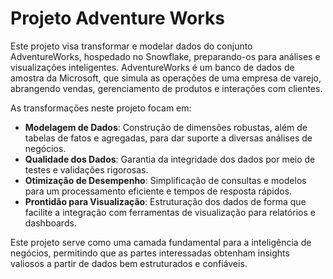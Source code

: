 # Projeto Adventure Works

Este projeto visa transformar e modelar dados do conjunto AdventureWorks, hospedado no Snowflake, preparando-os para análises e visualizações inteligentes. AdventureWorks é um banco de dados de amostra da Microsoft, que simula as operações de uma empresa de varejo, abrangendo vendas, gerenciamento de produtos e interações com clientes.

As transformações neste projeto focam em:

- **Modelagem de Dados**: Construção de dimensões robustas, além de tabelas de fatos e agregadas, para dar suporte a diversas análises de negócios.
- **Qualidade dos Dados**: Garantia da integridade dos dados por meio de testes e validações rigorosas.
- **Otimização de Desempenho**: Simplificação de consultas e modelos para um processamento eficiente e tempos de resposta rápidos.
- **Prontidão para Visualização**: Estruturação dos dados de forma que facilite a integração com ferramentas de visualização para relatórios e dashboards.

Este projeto serve como uma camada fundamental para a inteligência de negócios, permitindo que as partes interessadas obtenham insights valiosos a partir de dados bem estruturados e confiáveis.